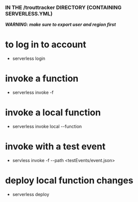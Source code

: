 

### IN THE /trouttracker DIRECTORY (CONTAINING SERVERLESS.YML)

***WARNING: make sure to export user and region first***

# to log in to account
  - serverless login

# invoke a function
  - serverless invoke -f <functionName>

# invoke a local function
  - serverless invoke local --function <functionName>

# invoke with a test event
  - servless invoke -f <functionName> --path <testEvents/event.json>

# deploy local function changes
  - serverless deploy

